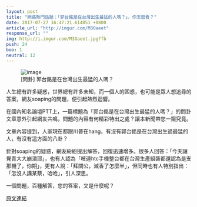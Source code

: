 ```yaml
---
layout: post
title: "網路熱門話題：「郭台銘是在台灣出生最猛的人嗎？」，你怎麼看？"
date: 2017-07-27 16:47:21.614851 +0800
article_url: "http://imgur.com/M3Oaeet"
response_url: ""
img: http://i.imgur.com/M3Oaeet.jpg?fb
push: 24
boo: 1
neutral: 12
---
```


<figure>
<img src="http://i.imgur.com/M3Oaeet.jpg?fb" alt="image">
<figcaption>
[問卦] 郭台銘是在台灣出生最猛的人嗎？
</figcaption>
</figure>



人生總有許多疑惑，世界總有許多未知，而一個人的困惑，也可能是眾人想追尋的答案，網友soaping的問題，便引起熱烈迴響。

在國內知名論壇PTT上，一篇標題為「郭台銘是在台灣出生最猛的人嗎？」的問卦文章意外引起網友共鳴，問題的內容有何精彩特出之處？讓本新聞帶您一窺究竟。

文章內容提到，人家現在都跟川普在hang，有沒有郭台銘是在台灣出生過最猛的人，有沒有這方面的八卦？

針對soaping的疑惑，網友紛紛提出解答，回復迅速增多。很多人回答：「今天讓覺青大大崩潰耶」，也有人認為「吱連htc手機整台都在台灣生產組裝都還認為是支那機了，你期」，更有人說：「拜關公，滅香了怎麼半」，但同時也有人特別指出：「怎沒人講某蔡，哈哈」，引人深思。

一個問題，百種解答，您的答案，又是什麼呢？

<a href = "https://www.ptt.cc/bbs/Gossiping/M.1501137824.A.081.html">原文連結</a>

